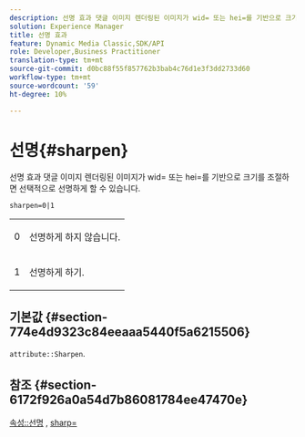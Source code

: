 ```yaml
---
description: 선명 효과 댓글 이미지 렌더링된 이미지가 wid= 또는 hei=를 기반으로 크기를 조절하면 선택적으로 선명하게 할 수 있습니다.
solution: Experience Manager
title: 선명 효과
feature: Dynamic Media Classic,SDK/API
role: Developer,Business Practitioner
translation-type: tm+mt
source-git-commit: d0bc88f55f857762b3bab4c76d1e3f3dd2733d60
workflow-type: tm+mt
source-wordcount: '59'
ht-degree: 10%

---
```



# 선명{#sharpen}

선명 효과 댓글 이미지 렌더링된 이미지가 wid= 또는 hei=를 기반으로 크기를 조절하면 선택적으로 선명하게 할 수 있습니다.

`sharpen=0|1`

<table id="simpletable_E14B914834A241BA8B5FC42F07D34EEB"> 
 <tr class="strow"> 
  <td class="stentry"> <p>0 </p></td> 
  <td class="stentry"> <p>선명하게 하지 않습니다. </p></td> 
 </tr> 
 <tr class="strow"> 
  <td class="stentry"> <p>1 </p></td> 
  <td class="stentry"> <p>선명하게 하기. </p></td> 
 </tr> 
</table>

## 기본값 {#section-774e4d9323c84eeaaa5440f5a6215506}

`attribute::Sharpen`.

## 참조 {#section-6172f926a0a54d7b86081784ee47470e}

[속성::선명](../../../../../ir-api/material-cat/image-rendering-api-ref/c-ir-material-catalog/c-ir-attributes-reference/r-ir-cat-sharpen.md#reference-18df922f3a3f403a97ccaaa15042e30a) ,  [sharp=](../../../../../ir-api/http-protocol/image-rendering-api-ref/c-ir-http-protocol-ref/c-ir-http-protocol-command-reference/r-ir-http-sharp.md#reference-acdd87f6b5de4e3a85e5d3c03022a35a)
